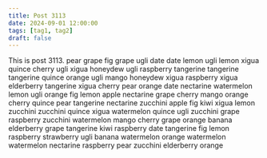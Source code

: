 ```yaml
---
title: Post 3113
date: 2024-09-01 12:00:00
tags: [tag1, tag2]
draft: false
---
```

This is post 3113.
pear
grape
fig
grape
ugli
date
date
lemon
ugli
lemon
xigua
quince
cherry
ugli
xigua
honeydew
ugli
raspberry
tangerine
tangerine
tangerine
quince
orange
ugli
mango
honeydew
xigua
raspberry
xigua
elderberry
tangerine
xigua
cherry
pear
orange
date
nectarine
watermelon
lemon
ugli
orange
fig
lemon
apple
nectarine
grape
cherry
mango
orange
cherry
quince
pear
tangerine
nectarine
zucchini
apple
fig
kiwi
xigua
lemon
zucchini
zucchini
quince
xigua
watermelon
quince
ugli
zucchini
grape
raspberry
zucchini
watermelon
mango
cherry
grape
orange
banana
elderberry
grape
tangerine
kiwi
raspberry
date
tangerine
fig
lemon
raspberry
strawberry
ugli
banana
watermelon
orange
watermelon
watermelon
nectarine
raspberry
pear
zucchini
elderberry
orange
